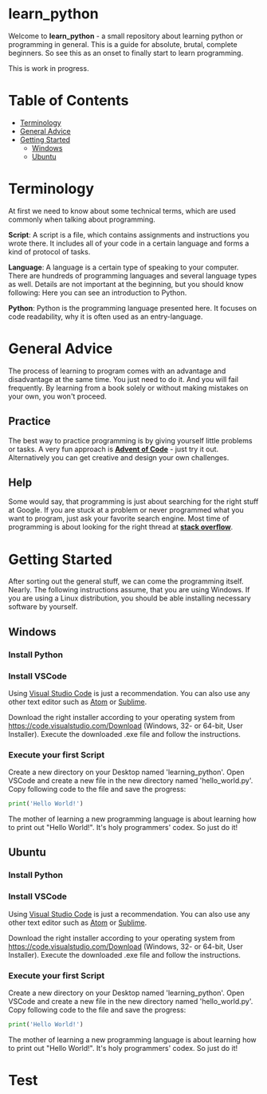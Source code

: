 learn_python
============
Welcome to **learn_python** - a small repository about learning python or programming in general. This is a guide for absolute, brutal, complete beginners. So see this as an onset to finally start to learn programming.  

This is work in progress.  

# Table of Contents
* [Terminology](#terminology)
* [General Advice](#general-advice)
* [Getting Started](#getting-started)
    * [Windows](#windows)
    * [Ubuntu](#ubuntu)

# Terminology
At first we need to know about some technical terms, which are used commonly when talking about programming.  

**Script**: A script is a file, which contains assignments and instructions you wrote there. It includes all of your code in a certain language and forms a kind of protocol of tasks.  

**Language**: A language is a certain type of speaking to your computer. There are hundreds of programming languages and several language types as well. Details are not important at the beginning, but you should know following: Here you can see an introduction to Python.  

**Python**: Python is the programming language presented here. It focuses on code readability, why it is often used as an entry-language.  


# General Advice
The process of learning to program comes with an advantage and disadvantage at the same time. You just need to do it. And you will fail frequently. By learning from a book solely or without making mistakes on your own, you won't proceed.  

## Practice
The best way to practice programming is by giving yourself little problems or tasks. A very fun approach is [**Advent of Code**](https://adventofcode.com/) - just try it out. Alternatively you can get creative and design your own challenges.

## Help
Some would say, that programming is just about searching for the right stuff at Google. If you are stuck at a problem or never programmed what you want to program, just ask your favorite search engine. Most time of programming is about looking for the right thread at [**stack overflow**](https://stackoverflow.com/).  


# Getting Started
After sorting out the general stuff, we can come the programming itself. Nearly. The following instructions assume, that you are using Windows. If you are using a Linux distribution, you should be able installing necessary software by yourself.


## Windows
### Install Python



### Install VSCode
Using [Visual Studio Code](https://code.visualstudio.com/) is just a recommendation. You can also use any other text editor such as [Atom](https://atom.io/) or [Sublime](https://www.sublimetext.com/).  

Download the right installer according to your operating system from https://code.visualstudio.com/Download (Windows, 32- or 64-bit, User Installer). Execute the downloaded .exe file and follow the instructions.  

### Execute your first Script
Create a new directory on your Desktop named 'learning_python'. Open VSCode and create a new file in the new directory named 'hello_world.py'. Copy following code to the file and save the progress:
```python
print('Hello World!')
```

The mother of learning a new programming language is about learning how to print out "Hello World!". It's holy programmers' codex. So just do it!  


## Ubuntu
### Install Python


### Install VSCode
Using [Visual Studio Code](https://code.visualstudio.com/) is just a recommendation. You can also use any other text editor such as [Atom](https://atom.io/) or [Sublime](https://www.sublimetext.com/).  

Download the right installer according to your operating system from https://code.visualstudio.com/Download (Windows, 32- or 64-bit, User Installer). Execute the downloaded .exe file and follow the instructions.  

### Execute your first Script
Create a new directory on your Desktop named 'learning_python'. Open VSCode and create a new file in the new directory named 'hello_world.py'. Copy following code to the file and save the progress:
```python
print('Hello World!')
```

The mother of learning a new programming language is about learning how to print out "Hello World!". It's holy programmers' codex. So just do it!  

# Test
